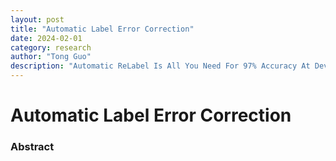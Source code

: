 ```yaml
---
layout: post
title: "Automatic Label Error Correction"
date: 2024-02-01
category: research
author: "Tong Guo"
description: "Automatic ReLabel Is All You Need For 97% Accuracy At Dev Dataset"
---
```



# Automatic Label Error Correction

### Abstract
